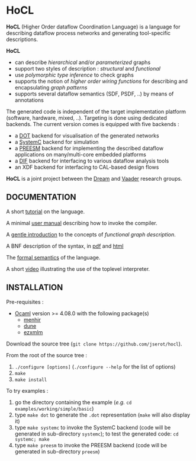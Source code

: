 HoCL 
====

**HoCL** (Higher Order dataflow Coordination Language) is a language for describing dataflow process
networks and generating tool-specific descriptions.

**HoCL** 

- can describe _hierarchical_ and/or _parameterized_ graphs
- support two styles of description : _structural_ and _functional_
- use _polymorphic type inference_ to check graphs
- supports the notion of _higher order wiring functions_ for describing and encapsulating _graph
  patterns_
- supports several dataflow semantics (SDF, PSDF, ..)  by means of annotations

The generated code is independent of the target implementation platform (software, hardware, mixed,
..). Targeting is done using dedicated backends. The current version
comes is equipped with five backends :

- a [DOT][graphviz] backend for visualisation of the generated networks
- a [SystemC][systemc] backend for simulation
- a [PREESM][preesm] backend for implementing the described dataflow applications on many/multi-core
  embedded platforms
- a [DIF][dif] backend for interfacing to various dataflow analysis tools
- an XDF backend for interfacing to CAL-based design flows

**HoCL** is a joint project between the [Dream][dream] and [Vaader][vaader] research groups.

[graphviz]: http://www.graphviz.org
[preesm]: https://preesm.github.io
[systemc]: https://www.accellera.org/downloads/standards/systemc
[dream]: https://dream.ispr-ip.fr
[vaader]: https://www.ietr.fr/spip.php?article1604
[dif]: https://www.researchgate.net/publication/220714226_DIF_An_Interchange_Format_for_Dataflow-Based_Design_Tools

DOCUMENTATION
------------

A short [tutorial](https://github.com/jserot/hocl/blob/master/doc/tutorial.pdf) on the language.

A minimal [user manual](https://github.com/jserot/hocl/blob/master/doc/using.pdf) describing how to
invoke the compiler.

A [gentle introduction](https://github.com/jserot/hocl/blob/master/doc/fgd.pdf) to the concepts of
_functional graph description_.

A BNF description of the syntax, in [pdf](https://github.com/jserot/hocl/blob/master/doc/syntax.pdf)
and [html](https://github.com/jserot/hocl/blob/master/doc/syntax.html)

The [formal semantics](https://github.com/jserot/hocl/blob/master/doc/semantics.pdf) of the
language.

A short [video](https://youtu.be/WQSacRxYgGM) illustrating the use of the toplevel interpreter.

INSTALLATION
------------

Pre-requisites :

* [Ocaml](http://ocaml.org/docs/install.html) version >= 4.08.0 with the following package(s)
    - [menhir](https://opam.ocaml.org/packages/menhir)
    - [dune](https://opam.ocaml.org/packages/dune)
    - [ezxmlm](https://opam.ocaml.org/packages/ezxmlm)

Download the source tree (`git clone https://github.com/jserot/hocl`).

From the root of the source tree :

1. `./configure [options]`  (`./configure --help` for the list of options)
2. `make`
3. `make install`

To try examples :

1. go the directory containing the example (*e.g.* `cd examples/working/simple/basic`)
2. type `make dot` to generate the `.dot` representation (`make` will also display it)
3. type `make systemc` to invoke the SystemC backend (code will be generated in
   sub-directory `systemc`); to test the generated code: `cd systemc; make`
4. type `make preesm` to invoke the PREESM backend (code will be generated in
   sub-directory `preesm`)
